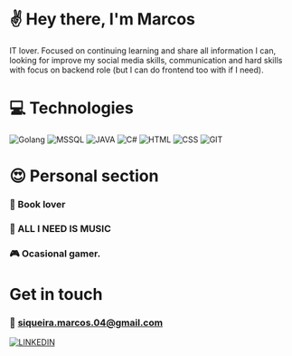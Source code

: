 # :v: Hey there, I'm Marcos 

IT lover. Focused on continuing learning and share all information I can, looking for improve my social media skills, communication and hard skills with focus on 
backend role (but I can do frontend too with if I need). 

# :computer: Technologies
 
![Golang](https://img.shields.io/badge/Golang-%204%20of%205-blue) 
![MSSQL](https://img.shields.io/badge/MSSQL-%204%20of%205-yellow)
![JAVA](https://img.shields.io/badge/JAVA-%205%20of%205-white)
![C#](https://img.shields.io/badge/C%23-%202%20of%205-green)
![HTML](https://img.shields.io/badge/HTML-%203%20of%205-ciano)
![CSS](https://img.shields.io/badge/CSS-%203%20of%205-black)
![GIT](https://img.shields.io/badge/GIT%20AND%20GITHUB-%204%20of%205-yellowgreeen)

# :heart_eyes: Personal section 

### :green_book: Book lover
### :musical_note: ALL I NEED IS MUSIC
### :video_game: Ocasional gamer. 

# Get in touch

### :email: siqueira.marcos.04@gmail.com
<a href="https://www.linkedin.com/in/marcos-carvalho-79a164a0/">![LINKEDIN](https://img.shields.io/badge/LinkedIn-0077B5?style=for-the-badge&logo=linkedin&logoColor=white)</a>
